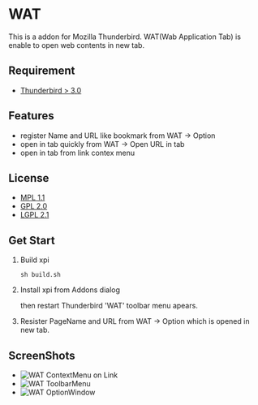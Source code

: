 WAT
===

This is a addon for Mozilla Thunderbird.
WAT(Wab Application Tab) is enable to open web contents in new tab.

Requirement
-----------

 * [Thunderbird > 3.0](http://mozilla.org/thunderbird/)

Features
--------

 * register Name and URL like bookmark from WAT -> Option
 * open in tab quickly from WAT -> Open URL in tab
 * open in tab from link contex menu

License
-------

 * [MPL 1.1](http://www.mozilla.org/MPL/MPL-1.1.html)
 * [GPL 2.0](http://www.gnu.org/licenses/gpl-2.0.html)
 * [LGPL 2.1](http://www.gnu.org/licenses/lgpl-2.1.html)
 
Get Start
---------

 1. Build xpi
     
    ``sh build.sh``

 2. Install xpi from Addons dialog
    
    then restart Thunderbird
    'WAT' toolbar menu apears.
    
 3. Resister PageName and URL from WAT -> Option
    which is opened in new tab.

ScreenShots
-----------

 * ![WAT ContextMenu on Link](./raw/img/master/wat_contextmenu.png)
 * ![WAT ToolbarMenu](./raw/img/master/wat_menu.png)
 * ![WAT OptionWindow](./raw/img/master/wat_option.png)
  
